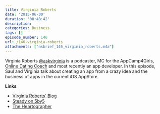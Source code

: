 ```yaml
---
title: Virginia Roberts
date: '2015-06-30'
duration: '00:48:42'
description:
categories: Business
tags: []
episode_number: 146
url: /146-virginia-roberts
attachments: ["nsbrief_146_virginia_roberts.m4a"]
---
```


Virginia Roberts [@askvirginia](http://twitter.com/askvirginia) is a podcaster, MC for the AppCamp4Girls, [Online Dating Coach](http://theheartographer.com) and most recently an app developer. In this episode, Saul and Virginia talk about creating an app from a crazy idea and the business of apps in the current iOS AppStore.

**Links**

* [Virginia Roberts' Blog](http://www.virginiaroberts.com)
* [Steady on 5by5](http://5by5.tv/steady/)
* [The Heartographer](http://theheartographer.com)
